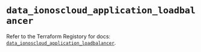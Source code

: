# `data_ionoscloud_application_loadbalancer`

Refer to the Terraform Registory for docs: [`data_ionoscloud_application_loadbalancer`](https://registry.terraform.io/providers/ionos-cloud/ionoscloud/6.4.10/docs/data-sources/application_loadbalancer).
